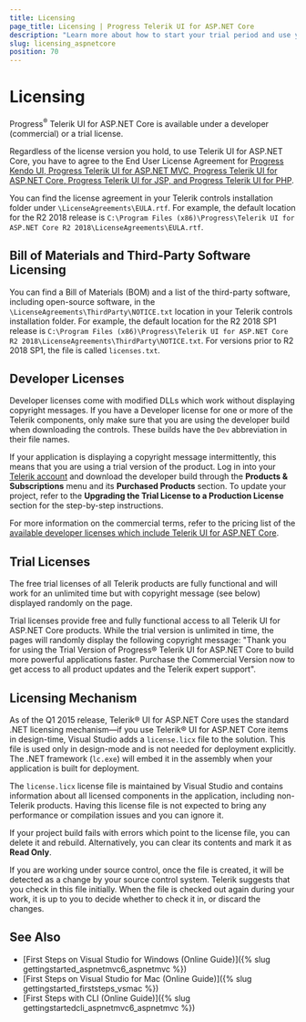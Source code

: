 ```yaml
---
title: Licensing
page_title: Licensing | Progress Telerik UI for ASP.NET Core
description: "Learn more about how to start your trial period and use your developer license for Telerik UI for ASP.NET Core."
slug: licensing_aspnetcore
position: 70
---
```


# Licensing

Progress<sup>®</sup> Telerik UI for ASP.NET Core is available under a developer (commercial) or a trial license.

Regardless of the license version you hold, to use Telerik UI for ASP.NET Core, you have to agree to the End User License Agreement for [Progress Kendo UI, Progress Telerik UI for ASP.NET MVC, Progress Telerik UI for ASP.NET Core, Progress Telerik UI for JSP, and Progress Telerik UI for PHP](https://www.telerik.com/purchase/license-agreement/kendo-ui).

You can find the license agreement in your Telerik controls installation folder under `\LicenseAgreements\EULA.rtf`. For example, the default location for the R2 2018 release is `C:\Program Files (x86)\Progress\Telerik UI for ASP.NET Core R2 2018\LicenseAgreements\EULA.rtf`.

## Bill of Materials and Third-Party Software Licensing

You can find a Bill of Materials (BOM) and a list of the third-party software, including open-source software, in the `\LicenseAgreements\ThirdParty\NOTICE.txt` location in your Telerik controls installation folder. For example, the default location for the R2 2018 SP1 release is `C:\Program Files (x86)\Progress\Telerik UI for ASP.NET Core R2 2018\LicenseAgreements\ThirdParty\NOTICE.txt`. For versions prior to R2 2018 SP1, the file is called `licenses.txt`.

## Developer Licenses

Developer licenses come with modified DLLs which work without displaying copyright messages. If you have a Developer license for one or more of the Telerik components, only make sure that you are using the developer build when downloading the controls. These builds have the `Dev` abbreviation in their file names.

If your application is displaying a copyright message intermittently, this means that you are using a trial version of the product. Log in into your [Telerik account](www.telerik.com/account/default.aspx) and download the developer build through the **Products & Subscriptions** menu and its **Purchased Products** section. To update your project, refer to the **Upgrading the Trial License to a Production License** section for the step-by-step instructions.

For more information on the commercial terms, refer to the pricing list of the [available developer licenses which include Telerik UI for ASP.NET Core](https://www.telerik.com/purchase.aspx).

## Trial Licenses

The free trial licenses of all Telerik products are fully functional and will work for an unlimited time but with copyright message (see below) displayed randomly on the page.

Trial licenses provide free and fully functional access to all Telerik UI for ASP.NET Core products. While the trial version is unlimited in time, the pages will randomly display the following copyright message: "Thank you for using the Trial Version of Progress® Telerik UI for ASP.NET Core to build more powerful applications faster. Purchase the Commercial Version now to get access to all product updates and the Telerik expert support".

## Licensing Mechanism

As of the Q1 2015 release, Telerik® UI for ASP.NET Core uses the standard .NET licensing mechanism&mdash;if you use Telerik® UI for ASP.NET Core items in design-time, Visual Studio adds a `license.licx` file to the solution. This file is used only in design-mode and is not needed for deployment explicitly. The .NET framework (`lc.exe`) will embed it in the assembly when your application is built for deployment.

The `license.licx` license file is maintained by Visual Studio and contains information about all licensed components in the application, including non-Telerik products. Having this license file is not expected to bring any performance or compilation issues and you can ignore it.

If your project build fails with errors which point to the license file, you can delete it and rebuild. Alternatively, you can clear its contents and mark it as **Read Only**.

If you are working under source control, once the file is created, it will be detected as a change by your source control system. Telerik suggests that you check in this file initially. When the file is checked out again during your work, it is up to you to decide whether to check it in, or discard the changes.

## See Also

* [First Steps on Visual Studio for Windows (Online Guide)]({% slug gettingstarted_aspnetmvc6_aspnetmvc %})
* [First Steps on Visual Studio for Mac (Online Guide)]({% slug gettingstarted_firststeps_vsmac %})
* [First Steps with CLI (Online Guide)]({% slug gettingstartedcli_aspnetmvc6_aspnetmvc %})
